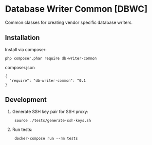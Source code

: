 # Database Writer Common [DBWC]

Common classes for creating vendor specific database writers.

## Installation
Install via composer:

    php composer.phar require db-writer-common

composer.json

    {
      "require": "db-writer-common": ^0.1
    }

## Development

1. Generate SSH key pair for SSH proxy:

        source ./tests/generate-ssh-keys.sh
    
2. Run tests:

        docker-compose run --rm tests
    

    